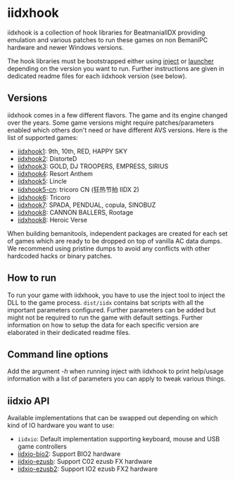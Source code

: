 # iidxhook
iidxhook is a collection of hook libraries for BeatmaniaIIDX providing
emulation and various patches to run these games on non BemaniPC hardware and
newer Windows versions.

The hook libraries must be bootstrapped either using [inject](../inject.md) or
[launcher](../launcher.md) depending on the version you want to run. Further
instructions are given in dedicated readme files for each iidxhook version
(see below).

## Versions
iidxhook comes in a few different flavors. The game and its engine changed over
the years. Some game versions might require patches/parameters enabled which
others don't need or have different AVS versions. Here is the list of supported 
games:
* [iidxhook1](iidxhook1.md): 9th, 10th, RED, HAPPY SKY
* [iidxhook2](iidxhook2.md): DistorteD
* [iidxhook3](iidxhook3.md): GOLD, DJ TROOPERS, EMPRESS, SIRIUS
* [iidxhook4](iidxhook4.md): Resort Anthem
* [iidxhook5](iidxhook5.md): Lincle
* [iidxhook5-cn](iidxhook5-cn.md): tricoro CN (狂热节拍 IIDX 2) 
* [iidxhook6](iidxhook6.md): Tricoro
* [iidxhook7](iidxhook7.md): SPADA, PENDUAL, copula, SINOBUZ
* [iidxhook8](iidxhook8.md): CANNON BALLERS, Rootage
* [iidxhook8](iidxhook9.md): Heroic Verse

When building bemanitools, independent packages are created for each set of games
which are ready to be dropped on top of vanilla AC data dumps. We recommend
using pristine dumps to avoid any conflicts with other hardcoded hacks or
binary patches.

## How to run
To run your game with iidxhook, you have to use the inject tool to inject the
DLL to the game process. `dist/iidx` contains bat scripts with all the
important parameters configured. Further parameters can be added but might not
be required to run the game with default settings.
Further information on how to setup the data for each specific version are
elaborated in their dedicated readme files.

## Command line options
Add the argument *-h* when running inject with iidxhook to print help/usage
information with a list of parameters you can apply to tweak various things.

## iidxio API
Available implementations that can be swapped out depending on which kind of
IO hardware you want to use:
* `iidxio`: Default implementation supporting keyboard, mouse and USB
game controllers
* [iidxio-bio2](iidxhook/iidxio-bio2.md): Support BIO2 hardware
* [iidxio-ezusb](iidxhook/iidxio-ezusb.md): Support C02 ezusb FX hardware
* [iidxio-ezusb2](iidxhook/iidxio-ezusb2.md): Support IO2 ezusb FX2 hardware
